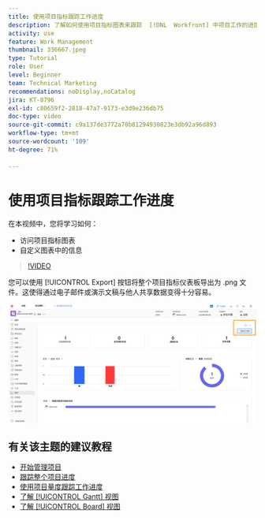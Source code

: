 ```yaml
---
title: 使用项目指标跟踪工作进度
description: 了解如何使用项目指标图表来跟踪  [!DNL  Workfront] 中项目工作的进度。
activity: use
feature: Work Management
thumbnail: 336667.jpeg
type: Tutorial
role: User
level: Beginner
team: Technical Marketing
recommendations: noDisplay,noCatalog
jira: KT-8796
exl-id: c80659f2-2818-47a7-9173-e3d9e236db75
doc-type: video
source-git-commit: c9a137de3772a70b81294930823e3db92a96d893
workflow-type: tm+mt
source-wordcount: '109'
ht-degree: 71%

---
```


# 使用项目指标跟踪工作进度

在本视频中，您将学习如何：

* 访问项目指标图表
* 自定义图表中的信息

>[!VIDEO](https://video.tv.adobe.com/v/336667/?quality=12&learn=on)

您可以使用 [!UICONTROL Export] 按钮将整个项目指标仪表板导出为 .png 文件。这使得通过电子邮件或演示文稿与他人共享数据变得十分容易。

![导出的项目指标页面](assets/planner-fund-metrics-export.png)

## 有关该主题的建议教程

* [开始管理项目](https://experienceleague.adobe.com/en/docs/workfront-learn/tutorials-workfront/manage-work/projects/getting-started-manage-a-project.md)
* [跟踪整个项目进度](https://experienceleague.adobe.com/en/docs/workfront-learn/tutorials-workfront/manage-work/projects/track-overall-project-progress.md)
* [使用项目量度跟踪工作进度](https://experienceleague.adobe.com/en/docs/workfront-learn/tutorials-workfront/manage-work/projects/track-work-progress-with-project-metrics.md)
* [了解 [!UICONTROL Gantt] 视图](https://experienceleague.adobe.com/en/docs/workfront-learn/tutorials-workfront/manage-work/projects/understand-the-gantt-view.md)
* [了解 [!UICONTROL Board] 视图](https://experienceleague.adobe.com/en/docs/workfront-learn/tutorials-workfront/manage-work/projects/understand-the-board-view.md)
